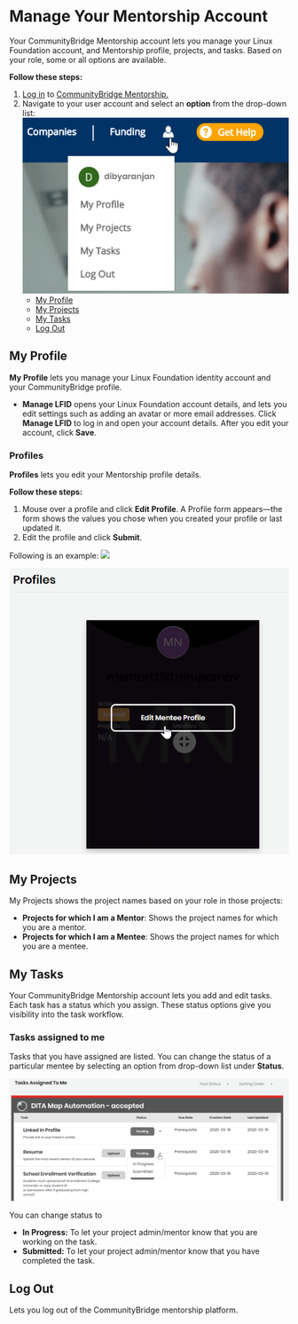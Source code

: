 # Manage Your Mentorship Account

Your CommunityBridge Mentorship account lets you manage your Linux Foundation account, and Mentorship profile, projects, and tasks. Based on your role, some or all options are available.

**Follow these steps:**

1. [Log in](../../../sso/sign-in-to-your-account/) to [CommunityBridge Mentorship.](https://people.communitybridge.org/) 
2. Navigate to your user account and select an **option** from the drop-down list: ![](../../../.gitbook/assets/my-account.png) 
   * [My Profile](manage-your-mentorship-account.md#my-profile)
   * [My Projects](manage-your-mentorship-account.md#my-projects)
   * [My Tasks](manage-your-mentorship-account.md#my-tasks)
   * [Log Out](manage-your-mentorship-account.md#log-out)

## My Profile

**My Profile** lets you manage your Linux Foundation identity account and your CommunityBridge profile.‌

* **Manage LFID** opens your Linux Foundation account details, and lets you edit settings such as adding an avatar or more email addresses. Click **Manage LFID** to log in and open your account details. After you edit your account, click **Save**.

### Profiles <a id="profiles"></a>

‌**Profiles** lets you edit your Mentorship profile details.‌

**Follow these steps:**‌

1. Mouse over a profile and click **Edit Profile**. A Profile form appears—the form shows the values you chose when you created your profile or last updated it.
2. Edit the profile and click **Submit**.

‌Following is an example:                   ![](https://docs.linuxfoundation.org/download/attachments/4823275/Mentorship-Mentee-Edit-Profile.png?version=1&modificationDate=1574933201052&api=v2)

![Mentee Profile](../../../.gitbook/assets/mentee-profile%20%281%29.png)

## My Projects

My Projects shows the project names based on your role in those projects:

* **Projects for which I am a Mentor**: Shows the project names for which you are a mentor.
* **Projects for which I am a Mentee**: Shows the project names for which you are a mentee.

## My Tasks <a id="my-tasks"></a>

‌Your CommunityBridge Mentorship account lets you add and edit tasks. Each task has a status which you assign. These status options give you visibility into the task workflow.‌

### Tasks assigned to me <a id="tasks-assigned-to-my-mentees-shows-for-administrators-and-mentors"></a>

‌Tasks that you have assigned are listed. You can change the status of a particular mentee by selecting an option from drop-down list under **Status**.

![Tasks assigned to menttes](../../../.gitbook/assets/tasks-assigned-to-me.png)

You can change status to

* **In Progress:** To let your project admin/mentor know that you are working on the task.
* **Submitted:** To let your project admin/mentor know that you have completed the task.

## Log Out

Lets you log out of the CommunityBridge mentorship platform.

